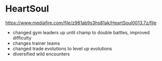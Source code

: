 # HeartSoul
https://www.mediafire.com/file/z981ab9s3hs81ak/HeartSoul0013.7z/file
- changed gym leaders up until champ to double battles, improved difficulty
- changes trainer teams
- changed trade evolutions to level up evolutions
- diversified wild encounters

